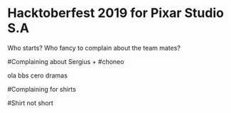 # Hacktoberfest 2019 for Pixar Studio S.A
Who starts? Who fancy to complain about the team mates?

#Complaining about Sergius +
#choneo

ola bbs cero dramas

#Complaining for shirts

#Shirt not short

